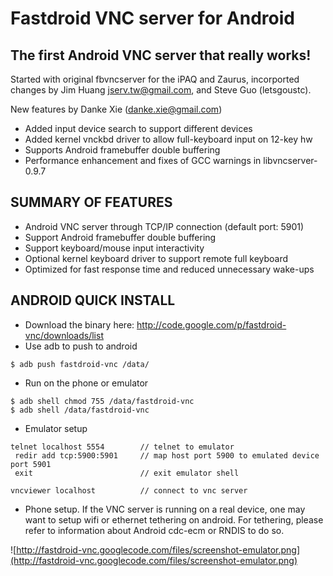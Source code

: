 # Fastdroid VNC server for Android #

## The first Android VNC server that really works! ##

Started with original fbvncserver for the iPAQ and Zaurus, incorported
changes by Jim Huang <jserv.tw@gmail.com>, and Steve Guo (letsgoustc).

New features by Danke Xie (danke.xie@gmail.com)
  * Added input device search to support different devices
  * Added kernel vnckbd driver to allow full-keyboard input on 12-key hw
  * Supports Android framebuffer double buffering
  * Performance enhancement and fixes of GCC warnings in libvncserver-0.9.7

## SUMMARY OF FEATURES ##
  * Android VNC server through TCP/IP connection (default port: 5901)
  * Support Android framebuffer double buffering
  * Support keyboard/mouse input interactivity
  * Optional kernel keyboard driver to support remote full keyboard
  * Optimized for fast response time and reduced unnecessary wake-ups

## ANDROID QUICK INSTALL ##

  * Download the binary here: http://code.google.com/p/fastdroid-vnc/downloads/list
  * Use adb to push to android
```
$ adb push fastdroid-vnc /data/
```
  * Run on the phone or emulator
```
$ adb shell chmod 755 /data/fastdroid-vnc
$ adb shell /data/fastdroid-vnc
```

  * Emulator setup
```
telnet localhost 5554        // telnet to emulator
 redir add tcp:5900:5901     // map host port 5900 to emulated device port 5901
 exit                        // exit emulator shell

vncviewer localhost          // connect to vnc server 
```

  * Phone setup. If the VNC server is running on a real device, one may want to setup wifi   or ethernet tethering on android. For tethering, please refer to information about Android cdc-ecm or RNDIS to do so.

![http://fastdroid-vnc.googlecode.com/files/screenshot-emulator.png](http://fastdroid-vnc.googlecode.com/files/screenshot-emulator.png)